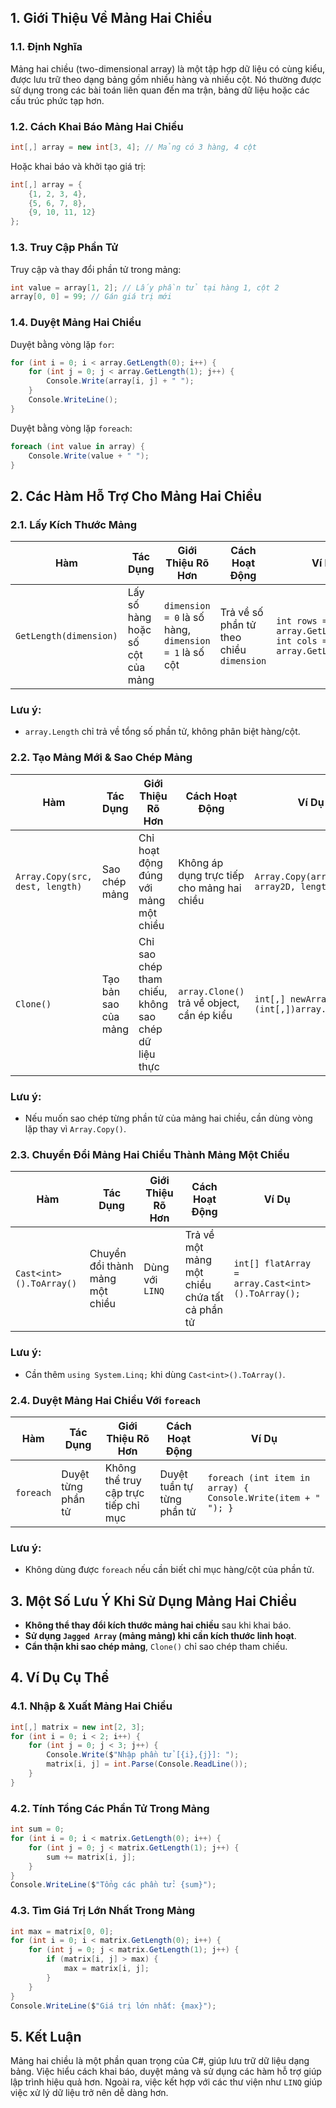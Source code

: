 ## 1. Giới Thiệu Về Mảng Hai Chiều

### 1.1. Định Nghĩa

Mảng hai chiều (two-dimensional array) là một tập hợp dữ liệu có cùng kiểu, được lưu trữ theo dạng bảng gồm nhiều hàng và nhiều cột. Nó thường được sử dụng trong các bài toán liên quan đến ma trận, bảng dữ liệu hoặc các cấu trúc phức tạp hơn.

### 1.2. Cách Khai Báo Mảng Hai Chiều

```csharp
int[,] array = new int[3, 4]; // Mảng có 3 hàng, 4 cột
```

Hoặc khai báo và khởi tạo giá trị:

```csharp
int[,] array = {
    {1, 2, 3, 4},
    {5, 6, 7, 8},
    {9, 10, 11, 12}
};
```

### 1.3. Truy Cập Phần Tử

Truy cập và thay đổi phần tử trong mảng:

```csharp
int value = array[1, 2]; // Lấy phần tử tại hàng 1, cột 2
array[0, 0] = 99; // Gán giá trị mới
```

### 1.4. Duyệt Mảng Hai Chiều

Duyệt bằng vòng lặp `for`:

```csharp
for (int i = 0; i < array.GetLength(0); i++) {
    for (int j = 0; j < array.GetLength(1); j++) {
        Console.Write(array[i, j] + " ");
    }
    Console.WriteLine();
}
```

Duyệt bằng vòng lặp `foreach`:

```csharp
foreach (int value in array) {
    Console.Write(value + " ");
}
```

## 2. Các Hàm Hỗ Trợ Cho Mảng Hai Chiều

### **2.1. Lấy Kích Thước Mảng**

|Hàm|Tác Dụng|Giới Thiệu Rõ Hơn|Cách Hoạt Động|Ví Dụ|
|---|---|---|---|---|
|`GetLength(dimension)`|Lấy số hàng hoặc số cột của mảng|`dimension = 0` là số hàng, `dimension = 1` là số cột|Trả về số phần tử theo chiều `dimension`|`int rows = array.GetLength(0); int cols = array.GetLength(1);`|

### Lưu ý:

- `array.Length` chỉ trả về tổng số phần tử, không phân biệt hàng/cột.

### **2.2. Tạo Mảng Mới & Sao Chép Mảng**

|Hàm|Tác Dụng|Giới Thiệu Rõ Hơn|Cách Hoạt Động|Ví Dụ|
|---|---|---|---|---|
|`Array.Copy(src, dest, length)`|Sao chép mảng|Chỉ hoạt động đúng với mảng một chiều|Không áp dụng trực tiếp cho mảng hai chiều|`Array.Copy(array1D, array2D, length);`|
|`Clone()`|Tạo bản sao của mảng|Chỉ sao chép tham chiếu, không sao chép dữ liệu thực|`array.Clone()` trả về object, cần ép kiểu|`int[,] newArray = (int[,])array.Clone();`|

### Lưu ý:

- Nếu muốn sao chép từng phần tử của mảng hai chiều, cần dùng vòng lặp thay vì `Array.Copy()`.

### **2.3. Chuyển Đổi Mảng Hai Chiều Thành Mảng Một Chiều**

|Hàm|Tác Dụng|Giới Thiệu Rõ Hơn|Cách Hoạt Động|Ví Dụ|
|---|---|---|---|---|
|`Cast<int>().ToArray()`|Chuyển đổi thành mảng một chiều|Dùng với `LINQ`|Trả về một mảng một chiều chứa tất cả phần tử|`int[] flatArray = array.Cast<int>().ToArray();`|

### Lưu ý:

- Cần thêm `using System.Linq;` khi dùng `Cast<int>().ToArray()`.

### **2.4. Duyệt Mảng Hai Chiều Với `foreach`**

|Hàm|Tác Dụng|Giới Thiệu Rõ Hơn|Cách Hoạt Động|Ví Dụ|
|---|---|---|---|---|
|`foreach`|Duyệt từng phần tử|Không thể truy cập trực tiếp chỉ mục|Duyệt tuần tự từng phần tử|`foreach (int item in array) { Console.Write(item + " "); }`|

### Lưu ý:

- Không dùng được `foreach` nếu cần biết chỉ mục hàng/cột của phần tử.

## 3. Một Số Lưu Ý Khi Sử Dụng Mảng Hai Chiều

- **Không thể thay đổi kích thước mảng hai chiều** sau khi khai báo.
- **Sử dụng `Jagged Array` (mảng mảng) khi cần kích thước linh hoạt**.
- **Cẩn thận khi sao chép mảng**, `Clone()` chỉ sao chép tham chiếu.

## 4. Ví Dụ Cụ Thể

### 4.1. Nhập & Xuất Mảng Hai Chiều

```csharp
int[,] matrix = new int[2, 3];
for (int i = 0; i < 2; i++) {
    for (int j = 0; j < 3; j++) {
        Console.Write($"Nhập phần tử [{i},{j}]: ");
        matrix[i, j] = int.Parse(Console.ReadLine());
    }
}
```

### 4.2. Tính Tổng Các Phần Tử Trong Mảng

```csharp
int sum = 0;
for (int i = 0; i < matrix.GetLength(0); i++) {
    for (int j = 0; j < matrix.GetLength(1); j++) {
        sum += matrix[i, j];
    }
}
Console.WriteLine($"Tổng các phần tử: {sum}");
```

### 4.3. Tìm Giá Trị Lớn Nhất Trong Mảng

```csharp
int max = matrix[0, 0];
for (int i = 0; i < matrix.GetLength(0); i++) {
    for (int j = 0; j < matrix.GetLength(1); j++) {
        if (matrix[i, j] > max) {
            max = matrix[i, j];
        }
    }
}
Console.WriteLine($"Giá trị lớn nhất: {max}");
```

## 5. Kết Luận

Mảng hai chiều là một phần quan trọng của C#, giúp lưu trữ dữ liệu dạng bảng. Việc hiểu cách khai báo, duyệt mảng và sử dụng các hàm hỗ trợ giúp lập trình hiệu quả hơn. Ngoài ra, việc kết hợp với các thư viện như `LINQ` giúp việc xử lý dữ liệu trở nên dễ dàng hơn.